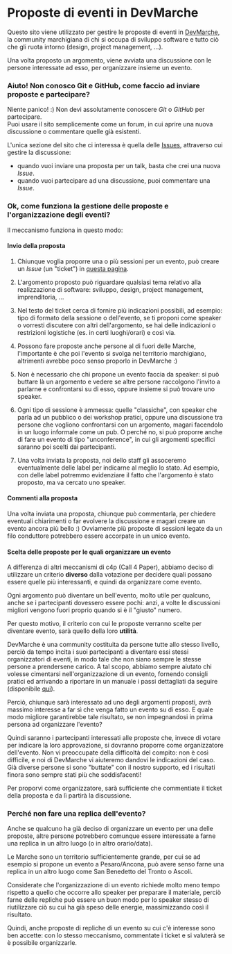 # Proposte di eventi in DevMarche 

Questo sito viene utilizzato per gestire le proposte di eventi in [DevMarche](http://dev.marche.it), la community marchigiana di chi si occupa di sviluppo software e tutto ciò che gli ruota intorno (design, project management, ...).

Una volta proposto un argomento, viene avviata una discussione con le persone interessate ad esso, per organizzare insieme un evento.

### Aiuto! Non conosco Git e GitHub, come faccio ad inviare proposte e partecipare?

Niente panico! :) Non devi assolutamente conoscere *Git* o *GitHub* per partecipare.  
Puoi usare il sito semplicemente come un forum, in cui aprire una nuova discussione o commentare quelle già esistenti.

L'unica sezione del sito che ci interessa è quella delle [Issues](https://github.com/DevMarche/eventi/issues), attraverso cui gestire la discussione:
- quando vuoi inviare una proposta per un talk, basta che crei una nuova *Issue*.
- quando vuoi partecipare ad una discussione, puoi commentare una *Issue*.

### Ok, come funziona la gestione delle proposte e l'organizzazione degli eventi?

Il meccanismo funziona in questo modo:

#### Invio della proposta

1. Chiunque voglia proporre una o più sessioni per un evento, può creare un *Issue* (un "ticket") in [questa pagina](https://github.com/DevMarche/eventi/issues).  

1. L'argomento proposto può riguardare qualsiasi tema relativo alla realizzazione di software: sviluppo, design, project management, imprenditoria, ...

1. Nel testo del ticket cerca di fornire più indicazioni possibili, ad esempio: tipo di formato della sessione o dell'evento, se ti proponi come speaker o vorresti discutere con altri dell'argomento, se hai delle indicazioni o restrizioni logistiche (es. in certi luoghi/orari) e così via.

1. Possono fare proposte anche persone al di fuori delle Marche, l'importante è che poi l'evento si svolga nel territorio marchigiano, altrimenti avrebbe poco senso proporlo in DevMarche :)

1. Non è necessario che chi propone un evento faccia da speaker: si può buttare là un argomento e vedere se altre persone raccolgono l'invito a parlarne e confrontarsi su di esso, oppure insieme si può trovare uno speaker.

1. Ogni tipo di sessione è ammessa: quelle "classiche", con speaker che parla ad un pubblico o dei workshop pratici, oppure una discussione tra persone che vogliono confrontarsi con un argomento, magari facendolo in un luogo informale come un pub. O perché no, si può proporre anche di fare un evento di tipo "unconference", in cui gli argomenti specifici saranno poi scelti dai partecipanti.

1. Una volta inviata la proposta, noi dello staff gli assoceremo eventualmente delle label per indicarne al meglio lo stato. Ad esempio, con delle label potremmo evidenziare il fatto che l'argomento è stato proposto, ma va cercato uno speaker.

#### Commenti alla proposta

Una volta inviata una proposta, chiunque può commentarla, per chiedere eventuali chiarimenti o far evolvere la discussione e magari creare un evento ancora più bello :)
Ovviamente più proposte di sessioni legate da un filo conduttore potrebbero essere accorpate in un unico evento.

#### Scelta delle proposte per le quali organizzare un evento

A differenza di altri meccanismi di c4p (Call 4 Paper), abbiamo deciso di utilizzare un criterio **diverso** dalla votazione per decidere quali possano essere quelle più interessanti, e quindi da organizzare come evento.  

Ogni argomento può diventare un bell'evento, molto utile per qualcuno, anche se i partecipanti dovessero essere pochi: anzi, a volte le discussioni migliori vengono fuori proprio quando si è il "giusto" numero.

Per questo motivo, il criterio con cui le proposte verranno scelte per diventare evento, sarà quello della loro **utilità**.

DevMarche è una community costituita da persone tutte allo stesso livello, perciò da tempo incita i suoi partecipanti a diventare essi stessi organizzatori di eventi, in modo tale che non siano sempre le stesse persone a prendersene carico. A tal scopo, abbiamo sempre aiutato chi volesse cimentarsi nell'organizzazione di un evento, fornendo consigli pratici ed arrivando a riportare in un manuale i passi dettagliati da seguire (disponibile [qui](http://dev.marche.it/organizza-un-evento/)).

Perciò, chiunque sarà interessato ad uno degli argomenti proposti, avrà massimo interesse a far sì che venga fatto un evento su di esso. E quale modo migliore garantirebbe tale risultato, se non impegnandosi in prima persona ad organizzare l'evento?

Quindi saranno i partecipanti interessati alle proposte che, invece di votare per indicare la loro approvazione, si dovranno proporre come organizzatore dell'evento. Non vi preoccupate della difficoltà del compito: non è così difficile, e noi di DevMarche vi aiuteremo dandovi le indicazioni del caso. Già diverse persone si sono "buttate" con il nostro supporto, ed i risultati finora sono sempre stati più che soddisfacenti! 

Per proporvi come organizzatore, sarà sufficiente che commentiate il ticket della proposta e da lì partirà la discussione.


### Perché non fare una replica dell'evento?

Anche se qualcuno ha già deciso di organizzare un evento per una delle proposte, altre persone potrebbero comunque essere interessate a farne una replica in un altro luogo (o in altro orario/data).

Le Marche sono un territorio sufficientemente grande, per cui se ad esempio si propone un evento a Pesaro/Ancona, può avere senso farne una replica in un altro luogo come San Benedetto del Tronto o Ascoli.

Considerate che l'organizzazione di un evento richiede molto meno tempo rispetto a quello che occorre allo speaker per preparare il materiale, perciò farne delle repliche può essere un buon modo per lo speaker stesso di riutilizzare ciò su cui ha già speso delle energie, massimizzando così il risultato.

Quindi, anche proposte di repliche di un evento su cui c'è interesse sono ben accette: con lo stesso meccanismo, commentate i ticket e si valuterà se è possibile organizzarle.














